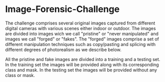 # Image-Forensic-Challenge

The challenge comprises several original images captured from different digital cameras with various scenes either indoor or outdoor. The images are divided into images wich we call "pristine" or "never manipulated" and images we call "forged" or "fakes". The "forged" images comprise a set of different manipulation techniques such as copy/pasting and splicing with different degrees of photorealism as we describe below.

All the pristine and fake images are divided into a training and a testing set. In the training set the images will be provided along with its corresponding class and mask. In the testing set the images will be provided without any class or mask.
